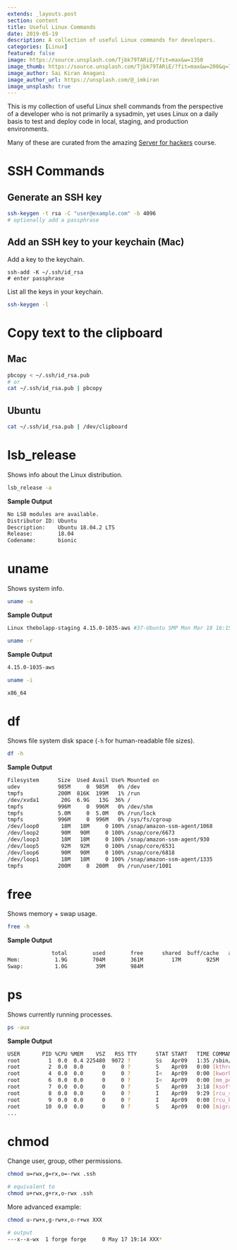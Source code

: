 ```yaml
---
extends: _layouts.post
section: content
title: Useful Linux Commands
date: 2019-05-19
description: A collection of useful Linux commands for developers.
categories: [Linux]
featured: false
image: https://source.unsplash.com/Tjbk79TARiE/?fit=max&w=1350
image_thumb: https://source.unsplash.com/Tjbk79TARiE/?fit=max&w=200&q=75
image_author: Sai Kiran Anagani
image_author_url: https://unsplash.com/@_imkiran
image_unsplash: true
---
```


This is my collection of useful Linux shell commands from the perspective of a developer who is not primarily a sysadmin, yet uses Linux on a daily basis to test and deploy code in local, staging, and production environments.

Many of these are curated from the amazing [Server for hackers](https://serversforhackers.com/) course.

# SSH Commands

## Generate an SSH key

```bash
ssh-keygen -t rsa -C "user@example.com" -b 4096
# optionally add a passphrase
```

## Add an SSH key to your keychain (Mac)

Add a key to the keychain.

```
ssh-add -K ~/.ssh/id_rsa
# enter passphrase
```

List all the keys in your keychain.

```bash
ssh-keygen -l
```

# Copy text to the clipboard

## Mac

```bash
pbcopy < ~/.ssh/id_rsa.pub
# or
cat ~/.ssh/id_rsa.pub | pbcopy
```

## Ubuntu

```bash
cat ~/.ssh/id_rsa.pub | /dev/clipboard
```

# lsb_release

Shows info about the Linux distribution.

```bash
lsb_release -a
 ```

**Sample Output**

```bash
No LSB modules are available.
Distributor ID: Ubuntu
Description:    Ubuntu 18.04.2 LTS
Release:        18.04
Codename:       bionic
```

# uname

Shows system info.

```bash
uname -a
```

**Sample Output**

```bash
Linux thebolapp-staging 4.15.0-1035-aws #37-Ubuntu SMP Mon Mar 18 16:15:14 UTC 2019 x86_64 x86_64 x86_64 GNU/Linux
```

```bash
uname -r
```

**Sample Output**

```bash
4.15.0-1035-aws
```

```bash
uname -i
```

```bash
x86_64
```

# df

Shows file system disk space (`-h` for human-readable file sizes).

```bash
df -h
```

**Sample Output**

```bash
Filesystem      Size  Used Avail Use% Mounted on
udev            985M     0  985M   0% /dev
tmpfs           200M  816K  199M   1% /run
/dev/xvda1       20G  6.9G   13G  36% /
tmpfs           996M     0  996M   0% /dev/shm
tmpfs           5.0M     0  5.0M   0% /run/lock
tmpfs           996M     0  996M   0% /sys/fs/cgroup
/dev/loop0       18M   18M     0 100% /snap/amazon-ssm-agent/1068
/dev/loop2       90M   90M     0 100% /snap/core/6673
/dev/loop3       18M   18M     0 100% /snap/amazon-ssm-agent/930
/dev/loop5       92M   92M     0 100% /snap/core/6531
/dev/loop6       90M   90M     0 100% /snap/core/6818
/dev/loop1       18M   18M     0 100% /snap/amazon-ssm-agent/1335
tmpfs           200M     0  200M   0% /run/user/1001
```

# free

Shows memory + swap usage.

```bash
free -h
```

**Sample Output**

```bash
              total        used        free      shared  buff/cache   available
Mem:           1.9G        704M        361M         17M        925M        1.1G
Swap:          1.0G         39M        984M
```

# ps

Shows currently running processes.

```bash
ps -aux
```

**Sample Output**

```bash
USER       PID %CPU %MEM    VSZ   RSS TTY      STAT START   TIME COMMAND
root         1  0.0  0.4 225480  9072 ?        Ss   Apr09   1:35 /sbin/init
root         2  0.0  0.0      0     0 ?        S    Apr09   0:00 [kthreadd]
root         4  0.0  0.0      0     0 ?        I<   Apr09   0:00 [kworker/0:0H]
root         6  0.0  0.0      0     0 ?        I<   Apr09   0:00 [mm_percpu_wq]
root         7  0.0  0.0      0     0 ?        S    Apr09   3:18 [ksoftirqd/0]
root         8  0.0  0.0      0     0 ?        I    Apr09   9:29 [rcu_sched]
root         9  0.0  0.0      0     0 ?        I    Apr09   0:00 [rcu_bh]
root        10  0.0  0.0      0     0 ?        S    Apr09   0:00 [migration/0]
...
```

# chmod

Change user, group, other permissions.

```bash
chmod u=rwx,g=rx,o=-rwx .ssh

# equivalent to
chmod u+rwx,g+rx,o-rwx .ssh
```

More advanced example:

```bash
chmod u-rw+x,g-rw+x,o-r+wx XXX

# output
---x--x-wx  1 forge forge     0 May 17 19:14 XXX*
```

